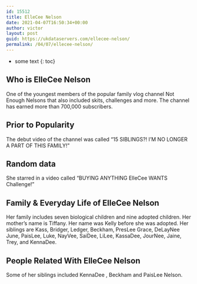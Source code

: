 ```yaml
---
id: 15512
title: ElleCee Nelson
date: 2021-04-07T16:50:34+00:00
author: victor
layout: post
guid: https://ukdataservers.com/ellecee-nelson/
permalink: /04/07/ellecee-nelson/
---
```


* some text
{: toc}


## Who is ElleCee Nelson



One of the youngest members of the popular family vlog channel Not Enough Nelsons that also included skits, challenges and more. The channel has earned more than 700,000 subscribers.

                
                
                
## Prior to Popularity



The debut video of the channel was called &#8220;15 SIBLINGS?! I&#8217;M NO LONGER A PART OF THIS FAMILY!&#8221;

                
                
                
## Random data



She starred in a video called &#8220;BUYING ANYTHING ElleCee WANTS Challenge!&#8221;

                
                
                
## Family & Everyday Life of ElleCee Nelson



Her family includes seven biological children and nine adopted children. Her mother&#8217;s name is Tiffany. Her name was Kelly before she was adopted. Her siblings are Kass, Bridger, Ledger, Beckham, PresLee Grace, DeLayNee June, PaisLee, Luke, NayVee, SaiDee, LiLee, KassaDee, JourNee, Jaine, Trey, and KennaDee.

                
                
                
## People Related With ElleCee Nelson



Some of her siblings included KennaDee , Beckham and PaisLee Nelson.

                
              
            
          
          
          